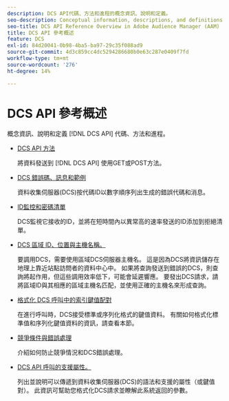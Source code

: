 ```yaml
---
description: DCS API代碼、方法和進程的概念資訊、說明和定義。
seo-description: Conceptual information, descriptions, and definitions for DCS API code, methods, and processes in Adobe Audience Manager (AAM).
seo-title: DCS API Reference Overview in Adobe Audience Manager (AAM)
title: DCS API 參考概述
feature: DCS
exl-id: 84d20041-0b98-4ba5-ba97-29c35f088ad9
source-git-commit: 4d3c859cc4dc5294286680b0e63c287e0409f7fd
workflow-type: tm+mt
source-wordcount: '276'
ht-degree: 14%

---
```


# DCS API 參考概述

概念資訊、說明和定義 [!DNL DCS API] 代碼、方法和進程。

* [DCS API 方法](/help/using/api/dcs-intro/dcs-api-reference/dcs-api-methods.md)

   將資料發送到 [!DNL DCS API] 使用GET或POST方法。

* [DCS 錯誤碼、訊息和範例](/help/using/api/dcs-intro/dcs-api-reference/dcs-error-codes.md)

   資料收集伺服器(DCS)按代碼ID以數字順序列出生成的錯誤代碼和消息。

* [ID監控和密碼清單](/help/using/api/dcs-intro/dcs-api-reference/id-monitoring-denylisting.md)

   DCS監視它接收的ID，並將在短時間內以異常高的速率發送的ID添加到拒絕清單。

* [DCS 區域 ID、位置與主機名稱。](/help/using/api/dcs-intro/dcs-api-reference/dcs-regions.md)

   要調用DCS，需要使用區域DCS伺服器主機名。 這是因為DCS將資訊儲存在地理上靠近站點訪問者的資料中心中。 如果將查詢發送到錯誤的DCS，則查詢將起作用，但這些調用效率低下，可能會延遲響應。 要發出DCS請求，請將區域ID與其相應的區域主機名匹配，並使用正確的主機名來形成查詢。

* [格式化 DCS 呼叫中的索引鍵值配對](/help/using/api/dcs-intro/dcs-api-reference/dcs-key-format.md)

   在進行呼叫時，DCS接受標準或序列化格式的鍵值資料。 有關如何格式化標準值和序列化鍵值資料的資訊，請查看本節。

* [競爭條件與錯誤處理](/help/using/api/dcs-intro/dcs-api-reference/dcs-race-conditions.md)

   介紹如何防止競爭情況和DCS錯誤處理。

* [DCS API 呼叫的支援屬性。](/help/using/api/dcs-intro/dcs-api-reference/dcs-keys.md)

   列出並說明可以傳遞到資料收集伺服器(DCS)的語法和支援的屬性（或鍵值對）。 此資訊可幫助您格式化DCS請求並瞭解此系統返回的參數。
